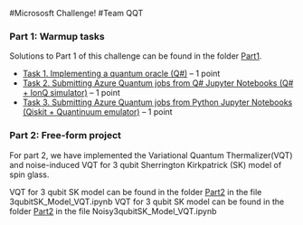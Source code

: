 #Micrososft Challenge!
#Team QQT

### Part 1: Warmup tasks
Solutions to Part 1 of this challenge can be found in the folder [Part1](./Part1).
* [Task 1. Implementing a quantum oracle (Q#)](./Part1/Task1_QuantumOracleQsharp.ipynb) – 1 point
* [Task 2. Submitting Azure Quantum jobs from Q# Jupyter Notebooks (Q# + IonQ simulator)](./Part1/Task2_DeutschAlgorithmQsharpIonQ.ipynb) – 1 point
* [Task 3. Submitting Azure Quantum jobs from Python Jupyter Notebooks (Qiskit + Quantinuum emulator)](./Part1/Task3_QrngQiskitQuantinuum.ipynb) – 1 point

### Part 2: Free-form project
For part 2, we have implemented the Variational Quantum Thermalizer(VQT) and noise-induced VQT for 3 qubit Sherrington Kirkpatrick (SK) model of spin glass.
 
VQT for 3 qubit SK model can be found in  the folder [Part2](./Part2) in the file 3qubitSK_Model_VQT.ipynb
VQT for 3 qubit SK model can be found in  the folder [Part2](./Part2) in the file Noisy3qubitSK_Model_VQT.ipynb
